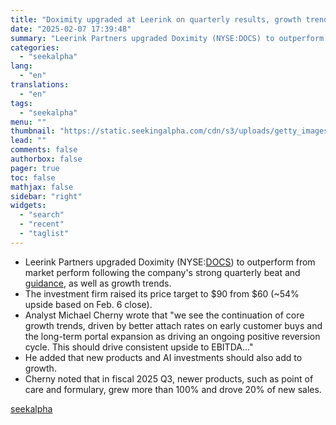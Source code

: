 ```yaml
---
title: "Doximity upgraded at Leerink on quarterly results, growth trends"
date: "2025-02-07 17:39:48"
summary: "Leerink Partners upgraded Doximity (NYSE:DOCS) to outperform from market perform following the company's strong quarterly beat and guidance, as well as growth trends. The investment firm raised its price target to $90 from $60 (~54% upside based on Feb. 6 close). Analyst Michael Cherny wrote that \"we see the continuation..."
categories:
  - "seekalpha"
lang:
  - "en"
translations:
  - "en"
tags:
  - "seekalpha"
menu: ""
thumbnail: "https://static.seekingalpha.com/cdn/s3/uploads/getty_images/165090199/image_165090199.jpg"
lead: ""
comments: false
authorbox: false
pager: true
toc: false
mathjax: false
sidebar: "right"
widgets:
  - "search"
  - "recent"
  - "taglist"
---
```


* Leerink Partners upgraded Doximity (NYSE:[DOCS](https://seekingalpha.com/symbol/DOCS "Doximity, Inc.")) to outperform from market perform following the company's strong quarterly beat and [guidance](https://seekingalpha.com/news/4404802-doximity-jumps-21-quarterly-beats-bullish-revenue-guidance "guidance"), as well as growth trends.
* The investment firm raised its price target to $90 from $60 (~54% upside based on Feb. 6 close).
* Analyst Michael Cherny wrote that "we see the continuation of core growth trends, driven by better attach rates on early customer buys and the long-term portal expansion as driving an ongoing positive reversion cycle. This should drive consistent upside to EBITDA..."
* He added that new products and AI investments should also add to growth.
* Cherny noted that in fiscal 2025 Q3, newer products, such as point of care and formulary, grew more than 100% and drove 20% of new sales.

[seekalpha](https://seekingalpha.com/news/4405148-doximity-upgraded-leerink-quarterly-results-growth-trends)
